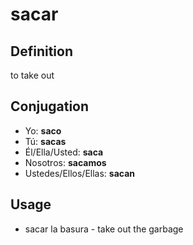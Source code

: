 # sacar

## Definition
to take out

## Conjugation

- Yo: **saco**
- Tú: **sacas**
- Él/Ella/Usted: **saca**
- Nosotros: **sacamos**
- Ustedes/Ellos/Ellas: **sacan**

## Usage
- sacar la basura \- take out the garbage